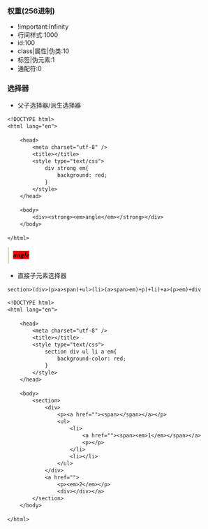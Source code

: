 ### 权重\(256进制\)

* !important:Infinity
* 行间样式:1000
* id:100
* class\|属性\|伪类:10
* 标签\|伪元素:1
* 通配符:0

### 选择器

* 父子选择器/派生选择器

```
<!DOCTYPE html>
<html lang="en">

	<head>
		<meta charset="utf-8" />
		<title></title>
		<style type="text/css">
			div strong em{
				background: red;
			}
		</style>
	</head>

	<body>
		<div><strong><em>angle</em></strong></div>
	</body>

</html>
```

![](/assets/14.2.10.2-01.png)

* 直接子元素选择器

```
section>(div>(p>a>span)+ul>(li>(a>span>em)+p)+li)+a>(p>em)+div
```

```
<!DOCTYPE html>
<html lang="en">

	<head>
		<meta charset="utf-8" />
		<title></title>
		<style type="text/css">
			section div ul li a em{
				background-color: red;
			}
		</style>
	</head>

	<body>
		<section>
			<div>
				<p><a href=""><span></span></a></p>
				<ul>
					<li>
						<a href=""><span><em>1</em></span></a>
						<p></p>
					</li>
					<li></li>
				</ul>
			</div>
			<a href="">
				<p><em>2</em></p>
				<div></div></a>
		</section>
	</body>

</html>
```



